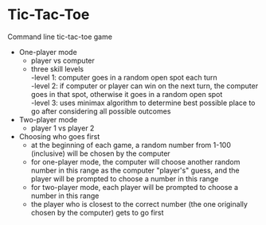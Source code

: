 # Tic-Tac-Toe

Command line tic-tac-toe game  
  
- One-player mode  
  - player vs computer  
  - three skill levels  
    -level 1: computer goes in a random open spot each turn  
    -level 2: if computer or player can win on the next turn, the computer goes in that spot, otherwise it goes in a random open spot  
    -level 3: uses minimax algorithm to determine best possible place to go after considering all possible outcomes  
- Two-player mode  
  - player 1 vs player 2  
- Choosing who goes first  
  - at the beginning of each game, a random number from 1-100 (inclusive) will be chosen by the computer  
  - for one-player mode, the computer will choose another random number in this range as the computer "player's" guess, and the    player will be prompted to choose a number in this range  
  - for two-player mode, each player will be prompted to choose a number in this range  
  - the player who is closest to the correct number (the one originally chosen by the computer) gets to go first  
